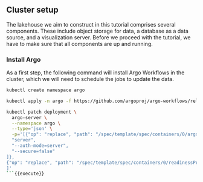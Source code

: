 ## Cluster setup

The lakehouse we aim to construct in this tutorial comprises several components.
These include object storage for data, a database as a data source, and a visualization server.
Before we proceed with the tutorial, we have to make sure that all components are up and running.

### Install Argo

As a first step, the following command will install Argo Workflows in the cluster, which we will need to schedule the jobs to update the data.

```bash
kubectl create namespace argo

kubectl apply -n argo -f https://github.com/argoproj/argo-workflows/releases/download/v3.5.5/install.yaml

kubectl patch deployment \
  argo-server \
  --namespace argo \
  --type='json' \
  -p='[{"op": "replace", "path": "/spec/template/spec/containers/0/args", "value": [
  "server",
  "--auth-mode=server",
  "--secure=false"
]},
{"op": "replace", "path": "/spec/template/spec/containers/0/readinessProbe/httpGet/scheme", "value": "HTTP"}
]'
```{{execute}}

